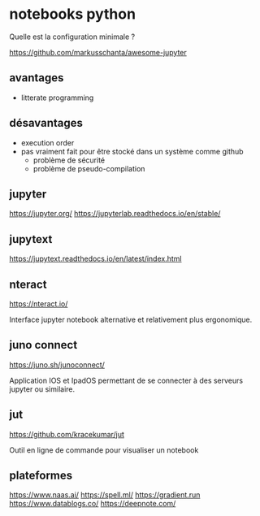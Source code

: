 # notebooks python

Quelle est la configuration minimale ?

https://github.com/markusschanta/awesome-jupyter


## avantages

- litterate programming

## désavantages

- execution order
- pas vraiment fait pour être stocké dans un système comme github
	- problème de sécurité
	- problème de pseudo-compilation

## jupyter

https://jupyter.org/
https://jupyterlab.readthedocs.io/en/stable/

## jupytext

https://jupytext.readthedocs.io/en/latest/index.html

## nteract

https://nteract.io/

Interface jupyter notebook alternative et relativement plus ergonomique.

## juno connect

https://juno.sh/junoconnect/

Application IOS et IpadOS permettant de se connecter à des serveurs jupyter ou similaire.

## jut

https://github.com/kracekumar/jut

Outil en ligne de commande pour visualiser un notebook

## plateformes

https://www.naas.ai/
https://spell.ml/
https://gradient.run
https://www.datablogs.co/
https://deepnote.com/